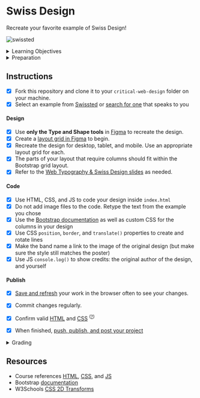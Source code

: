 
# Swiss Design

Recreate your favorite example of Swiss Design!

![swissted](assets/img/swissted.png)


<details>
<summary>Learning Objectives</summary>

Students who complete this assignment will be able to:

- List major themes and influences from modernist "Swiss" design movement.
- Explain essential processes of modern web design like responsive layouts, breakpoints, layout grids.
- Recreate a static design as a responsive web page using layout grids and Figma.
- Use HTML, CSS, JS to code a custom web page design.

</details>

<details>
<summary>Preparation</summary>

Complete the following to prepare for this assignment. See [Resources](#resources) for additional information as needed.

- [Figma Design Lessons](https://www.figma.com/resources/learn-design/lessons/)
- [Codecademy: CSS 4-1 Color](https://www.codecademy.com/learn/learn-css) (1-8)
- [Codecademy: CSS 5-1 Typography](https://www.codecademy.com/learn/learn-css) (1-19)

</details>



## Instructions

- [x] Fork this repository and clone it to your `critical-web-design` folder on your machine.
- [x] Select an example from [Swissted](https://www.swissted.com/) or [search for one](https://duckduckgo.com/?q=swiss+design+examples&iax=images&ia=images) that speaks to you

#### Design
- [x] Use **only the Type and Shape tools** in [Figma](https://figma.com) to recreate the design.
- [x] Create a [layout grid in Figma](https://help.figma.com/hc/en-us/articles/360040450513-Create-layout-grids-with-grids-columns-and-rows) to begin.
- [x] Recreate the design for desktop, tablet, and mobile. Use an appropriate layout grid for each.
- [x] The parts of your layout that require columns should fit within the Bootstrap grid layout.
- [x] Refer to the [Web Typography & Swiss Design slides](https://docs.google.com/presentation/d/10cE33DrhL79NI6ypYxT8epK34e5a6ZE5j6Oj2Gk1krQ/edit#slide=id.g4f07d111a9_0_0) as needed.

#### Code
- [x] Use HTML, CSS, and JS to code your design inside `index.html`
- [x] Do not add image files to the code. Retype the text from the example you chose
- [x] Use the [Bootstrap documentation](https://getbootstrap.com/docs/) as well as custom CSS for the columns in your design
- [x] Use CSS `position`, `border`, and `translate()` properties to create and rotate lines
- [x] Make the band name a link to the image of the original design (but make sure the style still matches the poster)
- [x] Use JS `console.log()` to show credits: the original author of the design, and yourself  

#### Publish
- [x] [Save and refresh](https://github.com/omundy/learn-computing/blob/main/topics-keyboard-shortcuts.md#web-development-edit-save-refresh-loop) your work in the browser often to see your changes.
- [x] Commit changes regularly.
- [x] Confirm valid [HTML](https://validator.w3.org/) and [CSS](https://jigsaw.w3.org/css-validator/) <sup>([?](https://github.com/omundy/dig245-critical-web-design/blob/main/reference-sheets/css.md#css-validation))</sup>
- [x] When finished, [push, publish, and post your project](https://docs.google.com/document/d/17U_zmzM_eML_qkG0PaOdDRcEk3YEmbiQ1TyNnbAM08k/edit#bookmark=id.8jryplv1i8a)





<details>
<summary>Grading</summary>

Refer to this [rubric](https://docs.google.com/document/d/1daQKCtPQCRhu2RhqHZbqBKVeJP7OcyCypLadfn14zBA/edit)

</details>




## Resources

- Course references [HTML](https://github.com/omundy/dig245-critical-web-design/blob/main/reference-sheets/html.md), [CSS](https://github.com/omundy/dig245-critical-web-design/blob/main/reference-sheets/css.md), and [JS](https://github.com/omundy/dig245-critical-web-design/blob/main/reference-sheets/javascript.md)
- Bootstrap [documentation](https://getbootstrap.com/docs/)
- W3Schools [CSS 2D Transforms](https://www.w3schools.com/Css/css3_2dtransforms.asp)
